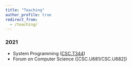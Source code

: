 ```yaml
---
title: "Teaching"
author_profile: true
redirect_from: 
  - /teaching/
---
```

### 2021
    
* System Programming ([CSC.T344](http://www.ocw.titech.ac.jp/index.php?module=General&action=T0300&JWC=202102435&lang=EN))
* Forum on Computer Science ([CSC.U681/CSC.U682])